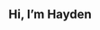 <h2>Hi, I’m Hayden</h2>

<!---
hayden-donnelly/hayden-donnelly is a ✨ special ✨ repository because its `README.md` (this file) appears on your GitHub profile.
You can click the Preview link to take a look at your changes.
--->
